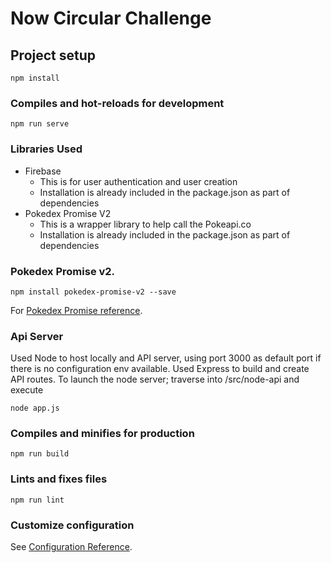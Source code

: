 # Now Circular Challenge

## Project setup
```
npm install
```

### Compiles and hot-reloads for development
```
npm run serve
```

### Libraries Used
- Firebase
    - This is for user authentication and user creation
    - Installation is already included in the package.json as part of dependencies
- Pokedex Promise V2
    - This is a wrapper library to help call the Pokeapi.co
    - Installation is already included in the package.json as part of dependencies

### Pokedex Promise v2.
```
npm install pokedex-promise-v2 --save
```
For [Pokedex Promise reference](https://github.com/PokeAPI/pokedex-promise-v2).

### Api Server
Used Node to host locally and API server, using port 3000 as default port if there is no configuration env available. 
Used Express to build and create API routes.
To launch the node server; traverse into /src/node-api and execute
```
node app.js
```

### Compiles and minifies for production
```
npm run build
```

### Lints and fixes files
```
npm run lint
```

### Customize configuration
See [Configuration Reference](https://cli.vuejs.org/config/).
